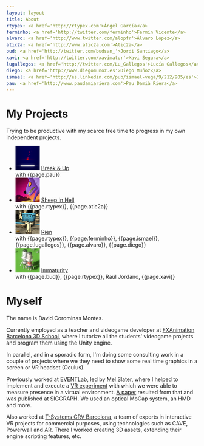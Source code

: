 ```yaml
---
layout: layout
title: About
rtypex: <a href='http://rtypex.com'>Ángel García</a>
ferminho: <a href='http://twitter.com/ferminho'>Fermín Vicente</a>
alvaro: <a href='http://www.twitter.com/alopfr'>Álvaro López</a>
atic2a: <a href='http://www.atic2a.com'>Atic2a</a>
bud: <a href='http://twitter.com/budsan_'>Jordi Santiago</a>
xavi: <a href='http://twitter.com/xavimator'>Xavi Segura</a>
lugallegos: <a href='http://twitter.com/Lu_Gallegos'>Lucía Gallegos</a>
diego: <a href='http://www.diegomunoz.es'>Diego Muñoz</a>
ismael: <a href='http://es.linkedin.com/pub/ismael-vega/9/212/905/es'>Ismael Vega</a>
pau: <a href='http://www.paudamiariera.com'>Pau Damià Riera</a>
---
```


My Projects
===
  
Trying to be productive with my scarce free time to progress in my own independent projects.

<ul>
	<li>
		<img src='images/breakandup.png'>
		<a href="breakandup">Break & Up</a><br>
		<span>with {{page.pau}}</span>
	</li>
	<li>
		<img src='images/sheepinhell.png'>
		<a href="sheepinhell">Sheep in Hell</a><br>
		<span>with {{page.rtypex}}, {{page.atic2a}}</span>
	</li>
	<li>
		<img src='images/rien.png'>
		<a href="http://projectrien.wordpress.com">Rien</a><br>
		<span>with {{page.rtypex}}, {{page.ferminho}}, {{page.ismael}}, {{page.lugallegos}}, {{page.alvaro}}, {{page.diego}}</span>
	</li>
	<li>
		<img src='images/immaturity.png'>
		<a href="http://archive.globalgamejam.org/2012/immaturity">Immaturity</a><br>
		<span>with {{page.bud}}, {{page.rtypex}}, Raúl Jordano, {{page.xavi}}</span>
	</li>
</ul>

Myself
===

The name is David Corominas Montes.

Currently employed as a teacher and videogame developer at [FXAnimation Barcelona 3D School](http://www.fxanimation.es), where I tutorize all the students' videogame projects and program them using the Unity engine.

In parallel, and in a sporadic form, I'm doing some consulting work in a couple of projects where we they need to show some real time graphics in a screen or VR headset (Oculus).

Previously worked at [EVENTLab](http://www.event-lab.org/), led by [Mel Slater](http://twitter.com/melslater), where I helped to implement and execute a [VR experiment](http://www.youtube.com/watch?v=QEKxyhSPiVg) with which we were able to measure presence in a virtual environment. [A paper](http://publicationslist.org/data/melslater/ref-200/a92-slater.pdf) resulted from that and was published at SIGGRAPH. We used an optical MoCap system, an HMD and more.

Also worked at [T-Systems CRV Barcelona](http://www.crviberia.com/), a team of experts in interactive VR projects for commercial purposes, using technologies such as CAVE, Powerwall and AR. There I worked creating 3D assets, extending their engine scripting features, etc.

